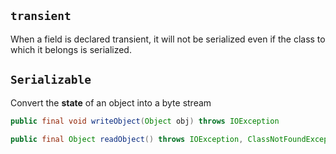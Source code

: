 ## `transient`
When a field is declared transient, it will not be serialized even if the class to which it belongs is serialized.

## `Serializable`
Convert the **state** of an object into a byte stream

```java
public final void writeObject(Object obj) throws IOException

public final Object readObject() throws IOException, ClassNotFoundException
```

